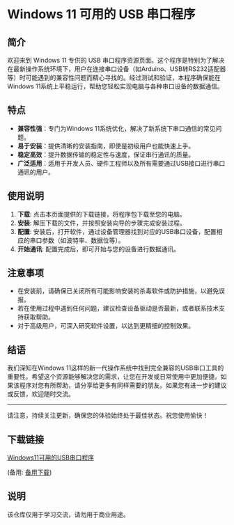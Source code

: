 # Windows 11 可用的 USB 串口程序

## 简介

欢迎来到 Windows 11 专供的 USB 串口程序资源页面。这个程序是特别为了解决在最新操作系统环境下，用户在连接串口设备（如Arduino、USB转RS232适配器等）时可能遇到的兼容性问题而精心寻找的。经过测试和验证，本程序确保能在Windows 11系统上平稳运行，帮助您轻松实现电脑与各种串口设备的数据通信。

## 特点

- **兼容性强**：专门为Windows 11系统优化，解决了新系统下串口通信的常见问题。
- **易于安装**：提供清晰的安装指南，即使是初级用户也能快速上手。
- **稳定高效**：提升数据传输的稳定性与速度，保证串行通讯的质量。
- **广泛适用**：适用于开发人员、硬件工程师以及所有需要通过USB接口进行串口通讯的用户。

## 使用说明

1. **下载**: 点击本页面提供的下载链接，将程序包下载至您的电脑。
2. **安装**: 解压下载的文件，并按照安装向导的步骤完成安装过程。
3. **配置**: 安装后，打开软件，通过设备管理器找到对应的USB串口设备，配置相应的串口参数（如波特率、数据位等）。
4. **开始通讯**: 配置完成后，即可开始与您的设备进行数据通讯。

## 注意事项

- 在安装前，请确保已关闭所有可能影响安装的杀毒软件或防护措施，以避免误报。
- 若在使用过程中遇到任何问题，建议检查设备驱动是否最新，或者联系技术支持获取帮助。
- 对于高级用户，可深入研究软件设置，以达到更精细的控制效果。

## 结语

我们深知在Windows 11这样的新一代操作系统中找到完全兼容的USB串口工具的重要性。希望这个资源能够解决您的需求，让您在开发或日常使用中更加便捷。如果该程序对您有所帮助，请分享给更多有同样需要的朋友。如果您有进一步的建议或反馈，欢迎随时交流。

---

请注意，持续关注更新，确保您的体验始终处于最佳状态。祝您使用愉快！

## 下载链接
[Windows11可用的USB串口程序](https://pan.quark.cn/s/c181d32f9e4d) 

(备用: [备用下载](https://pan.baidu.com/s/12Ni6cVlbxE6lNzJCb_rseA?pwd=1234))

## 说明

该仓库仅用于学习交流，请勿用于商业用途。
